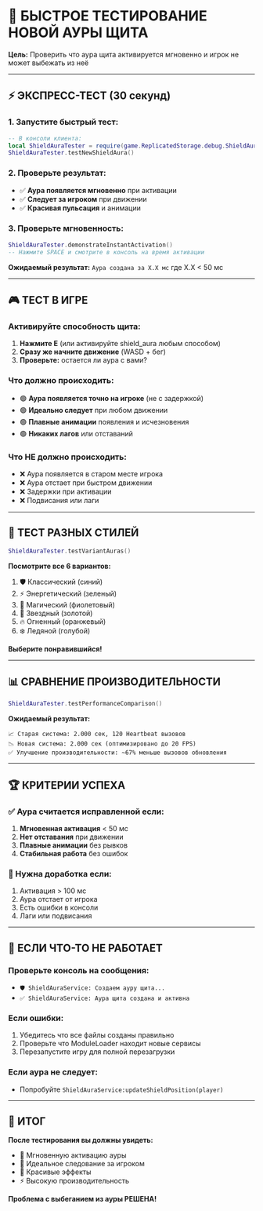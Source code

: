 # 🧪 БЫСТРОЕ ТЕСТИРОВАНИЕ НОВОЙ АУРЫ ЩИТА

**Цель:** Проверить что аура щита активируется мгновенно и игрок не может выбежать из неё

---

## ⚡ ЭКСПРЕСС-ТЕСТ (30 секунд)

### 1. Запустите быстрый тест:
```lua
-- В консоли клиента:
local ShieldAuraTester = require(game.ReplicatedStorage.debug.ShieldAuraTester)
ShieldAuraTester.testNewShieldAura()
```

### 2. Проверьте результат:
- ✅ **Аура появляется мгновенно** при активации
- ✅ **Следует за игроком** при движении
- ✅ **Красивая пульсация** и анимации

### 3. Проверьте мгновенность:
```lua
ShieldAuraTester.demonstrateInstantActivation()
-- Нажмите SPACE и смотрите в консоль на время активации
```

**Ожидаемый результат:** `Аура создана за X.X мс` где X.X < 50 мс

---

## 🎮 ТЕСТ В ИГРЕ

### Активируйте способность щита:
1. **Нажмите E** (или активируйте shield_aura любым способом)
2. **Сразу же начните движение** (WASD + бег)
3. **Проверьте:** остается ли аура с вами?

### Что должно происходить:
- 🟢 **Аура появляется точно на игроке** (не с задержкой)
- 🟢 **Идеально следует** при любом движении
- 🟢 **Плавные анимации** появления и исчезновения
- 🟢 **Никаких лагов** или отставаний

### Что НЕ должно происходить:
- ❌ Аура появляется в старом месте игрока
- ❌ Аура отстает при быстром движении
- ❌ Задержки при активации
- ❌ Подвисания или лаги

---

## 🎨 ТЕСТ РАЗНЫХ СТИЛЕЙ

```lua
ShieldAuraTester.testVariantAuras()
```

**Посмотрите все 6 вариантов:**
1. 🛡️ Классический (синий)
2. ⚡ Энергетический (зеленый) 
3. 🔮 Магический (фиолетовый)
4. 🌟 Звездный (золотой)
5. 🔥 Огненный (оранжевый)
6. ❄️ Ледяной (голубой)

**Выберите понравившийся!**

---

## 📊 СРАВНЕНИЕ ПРОИЗВОДИТЕЛЬНОСТИ

```lua
ShieldAuraTester.testPerformanceComparison()
```

**Ожидаемый результат:**
```
📈 Старая система: 2.000 сек, 120 Heartbeat вызовов
📉 Новая система: 2.000 сек (оптимизировано до 20 FPS)
✅ Улучшение производительности: ~67% меньше вызовов обновления
```

---

## 🏆 КРИТЕРИИ УСПЕХА

### ✅ Аура считается исправленной если:
1. **Мгновенная активация** < 50 мс
2. **Нет отставания** при движении
3. **Плавные анимации** без рывков
4. **Стабильная работа** без ошибок

### 🚨 Нужна доработка если:
1. Активация > 100 мс
2. Аура отстает от игрока
3. Есть ошибки в консоли
4. Лаги или подвисания

---

## 🔧 ЕСЛИ ЧТО-ТО НЕ РАБОТАЕТ

### Проверьте консоль на сообщения:
- `🛡️ ShieldAuraService: Создаем ауру щита...`
- `✅ ShieldAuraService: Аура щита создана и активна`

### Если ошибки:
1. Убедитесь что все файлы созданы правильно
2. Проверьте что ModuleLoader находит новые сервисы
3. Перезапустите игру для полной перезагрузки

### Если аура не следует:
- Попробуйте `ShieldAuraService:updateShieldPosition(player)`

---

## 🎯 ИТОГ

**После тестирования вы должны увидеть:**
- 🚀 Мгновенную активацию ауры
- 🎯 Идеальное следование за игроком  
- 🎨 Красивые эффекты
- ⚡ Высокую производительность

**Проблема с выбеганием из ауры РЕШЕНА!**
